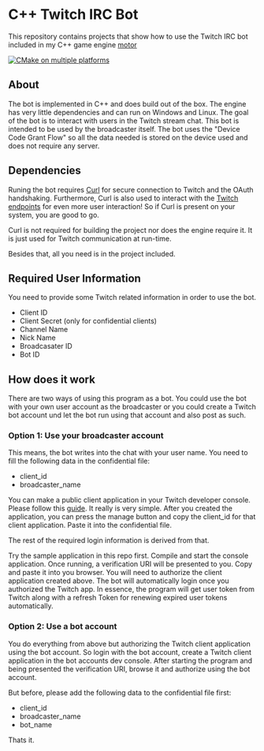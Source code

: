 # C++ Twitch IRC Bot
This repository contains projects that show how to use the Twitch IRC bot included in my C++ game engine [motor](https://github.com/aconstlink/motor)

[![CMake on multiple platforms](https://github.com/aconstlink/twitch_irc_bot/actions/workflows/cmake-multi-platform.yml/badge.svg)](https://github.com/aconstlink/twitch_irc_bot/actions/workflows/cmake-multi-platform.yml)

## About
The bot is implemented in C++ and does build out of the box. The engine has very little dependencies and can run on Windows and Linux. The goal of the bot is to interact with users in the Twitch stream chat. This bot is intended to be used by the broadcaster itself. The bot uses the "Device Code Grant Flow" so all the data needed is stored on the device used and does not require any server.

## Dependencies
Runing the bot requires [Curl](https://curl.se/) for secure connection to Twitch and the OAuth handshaking. Furthermore, Curl is also used to interact with the [Twitch endpoints](https://dev.twitch.tv/docs/api/reference/) for even more user interaction! So if Curl is present on your system, you are good to go. 

Curl is not required for building the project nor does the engine require it. It is just used for Twitch communication at run-time.

Besides that, all you need is in the project included.

## Required User Information
You need to provide some Twitch related information in order to use the bot. 
- Client ID
- Client Secret (only for confidential clients)
- Channel Name
- Nick Name
- Broadcasater ID
- Bot ID
  
## How does it work

There are two ways of using this program as a bot. You could use the bot with your own user account as the broadcaster or you could create a Twitch bot account und let the bot run using that account and also post as such.

### Option 1: Use your broadcaster account

This means, the bot writes into the chat with your user name. You need to fill the following data in the confidential file:
- client_id
- broadcaster_name

You can make a public client application in your Twitch developer console. Please follow this [guide](https://dev.twitch.tv/docs/authentication/register-app/). It really is very simple. After you created the application, you can press the manage button and copy the client_id for that client application. Paste it into the confidential file.

The rest of the required login information is derived from that. 

Try the sample application in this repo first. Compile and start the console application. Once running, a verification URI will be presented to you. Copy and paste it into you browser. You will need to authorize the client application created above. The bot will automatically login once you authorized the Twitch app. In essence, the program will get user token from Twitch along with a refresh Token for renewing expired user tokens automatically. 

### Option 2: Use a bot account

You do everything from above but authorizing the Twitch client application using the bot account. So login with the bot account, create a Twitch client application in the bot accounts dev console. After starting the program and being presented the verification URI, browse it and authorize using the bot account. 

But before, please add the following data to the confidential file first:
- client_id
- broadcaster_name
- bot_name


Thats it.


